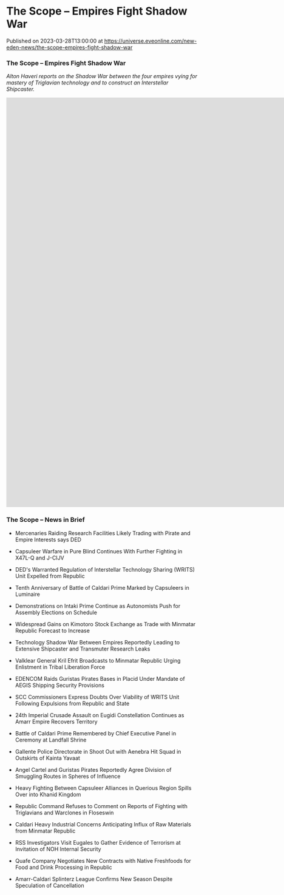 # The Scope – Empires Fight Shadow War
Published on 2023-03-28T13:00:00 at https://universe.eveonline.com/new-eden-news/the-scope-empires-fight-shadow-war

### The Scope – Empires Fight Shadow War

*Alton Haveri reports on the Shadow War between the four empires vying for mastery of Triglavian technology and to construct an Interstellar Shipcaster.*

<iframe width="1920" height="1080" src="https://www.youtube.com/embed/F0af7BcUyGE" title="The Scope – Empires Fight Shadow War" frameborder="0" allow="accelerometer; autoplay; clipboard-write; encrypted-media; gyroscope; picture-in-picture" allowfullscreen></iframe>

### The Scope – News in Brief

- Mercenaries Raiding Research Facilities Likely Trading with Pirate and Empire Interests says DED

- Capsuleer Warfare in Pure Blind Continues With Further Fighting in X47L-Q and J-CIJV

- DED's Warranted Regulation of Interstellar Technology Sharing (WRITS) Unit Expelled from Republic

- Tenth Anniversary of Battle of Caldari Prime Marked by Capsuleers in Luminaire

- Demonstrations on Intaki Prime Continue as Autonomists Push for Assembly Elections on Schedule

- Widespread Gains on Kimotoro Stock Exchange as Trade with Minmatar Republic Forecast to Increase

- Technology Shadow War Between Empires Reportedly Leading to Extensive Shipcaster and Transmuter Research Leaks

- Valklear General Kril Efrit Broadcasts to Minmatar Republic Urging Enlistment in Tribal Liberation Force

- EDENCOM Raids Guristas Pirates Bases in Placid Under Mandate of AEGIS Shipping Security Provisions

- SCC Commissioners Express Doubts Over Viability of WRITS Unit Following Expulsions from Republic and State

- 24th Imperial Crusade Assault on Eugidi Constellation Continues as Amarr Empire Recovers Territory

- Battle of Caldari Prime Remembered by Chief Executive Panel in Ceremony at Landfall Shrine

- Gallente Police Directorate in Shoot Out with Aenebra Hit Squad in Outskirts of Kainta Yavaat

- Angel Cartel and Guristas Pirates Reportedly Agree Division of Smuggling Routes in Spheres of Influence

- Heavy Fighting Between Capsuleer Alliances in Querious Region Spills Over into Khanid Kingdom

- Republic Command Refuses to Comment on Reports of Fighting with Triglavians and Warclones in Floseswin

- Caldari Heavy Industrial Concerns Anticipating Influx of Raw Materials from Minmatar Republic

- RSS Investigators Visit Eugales to Gather Evidence of Terrorism at Invitation of NOH Internal Security

- Quafe Company Negotiates New Contracts with Native Freshfoods for Food and Drink Processing in Republic

- Amarr-Caldari Splinterz League Confirms New Season Despite Speculation of Cancellation
